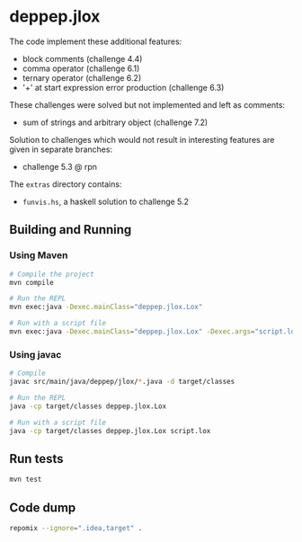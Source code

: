 # deppep.jlox

The code implement these additional features:
* block comments (challenge 4.4)
* comma operator (challenge 6.1)
* ternary operator (challenge 6.2)
* '+' at start expression error production (challenge 6.3)

These challenges were solved but not implemented and left as comments:
* sum of strings and arbitrary object (challenge 7.2)

Solution to challenges which would not result in interesting features are given in separate branches:
* challenge 5.3 @ rpn

The `extras` directory contains:
* `funvis.hs`, a haskell solution to challenge 5.2

## Building and Running

### Using Maven
```bash
# Compile the project
mvn compile

# Run the REPL
mvn exec:java -Dexec.mainClass="deppep.jlox.Lox"

# Run with a script file
mvn exec:java -Dexec.mainClass="deppep.jlox.Lox" -Dexec.args="script.lox"
````

### Using javac
```bash
# Compile
javac src/main/java/deppep/jlox/*.java -d target/classes

# Run the REPL
java -cp target/classes deppep.jlox.Lox

# Run with a script file
java -cp target/classes deppep.jlox.Lox script.lox
```

## Run tests

```bash
mvn test
```

## Code dump
```bash
repomix --ignore=".idea,target" .
```
